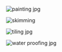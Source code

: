 ![painting jpg](https://raw.githubusercontent.com/najmajinow/Eazy-Q-Solution/blob/main/painting.jpg.jpg)







![skimming](https://github.com/user-attachments/assets/3bb4101b-e017-473f-afdf-533e35edc7b3)

![tiling jpg](https://github.com/user-attachments/assets/921667d2-b789-4951-b2cc-a32eb3f31954)

![water proofing jpg](https://github.com/user-attachments/assets/348ba43c-7ec5-4057-98be-813d128f293f)
